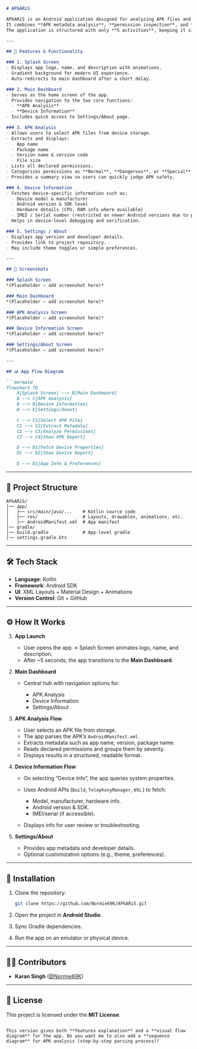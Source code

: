````markdown
# APkARiS  

APkARiS is an Android application designed for analyzing APK files and retrieving essential device information in a lightweight, user-friendly way.  
It combines **APK metadata analysis**, **permission inspection**, and **device info display** into a single app with a clean, gradient-based interface.  
The application is structured with only **5 activities**, keeping it simple, fast, and efficient.  

---

## 🚀 Features & Functionality  

### 1. Splash Screen  
- Displays app logo, name, and description with animations.  
- Gradient background for modern UI experience.  
- Auto-redirects to main dashboard after a short delay.  

### 2. Main Dashboard  
- Serves as the home screen of the app.  
- Provides navigation to the two core functions:  
  - **APK Analysis**  
  - **Device Information**  
- Includes quick access to Settings/About page.  

### 3. APK Analysis  
- Allows users to select APK files from device storage.  
- Extracts and displays:  
  - App name  
  - Package name  
  - Version name & version code  
  - File size  
- Lists all declared permissions.  
- Categorizes permissions as **Normal**, **Dangerous**, or **Special** for quick security insights.  
- Provides a summary view so users can quickly judge APK safety.  

### 4. Device Information  
- Fetches device-specific information such as:  
  - Device model & manufacturer  
  - Android version & SDK level  
  - Hardware details (CPU, RAM info where available)  
  - IMEI / Serial number (restricted on newer Android versions due to permissions).  
- Helps in device-level debugging and verification.  

### 5. Settings / About  
- Displays app version and developer details.  
- Provides link to project repository.  
- May include theme toggles or simple preferences.  

---

## 📸 Screenshots  

### Splash Screen  
*(Placeholder – add screenshot here)*  

### Main Dashboard  
*(Placeholder – add screenshot here)*  

### APK Analysis Screen  
*(Placeholder – add screenshot here)*  

### Device Information Screen  
*(Placeholder – add screenshot here)*  

### Settings/About Screen  
*(Placeholder – add screenshot here)*  

---

## 📊 App Flow Diagram  

```mermaid
flowchart TD
    A[Splash Screen] --> B[Main Dashboard]
    B --> C[APK Analysis]
    B --> D[Device Information]
    B --> E[Settings/About]

    C --> C1[Select APK File]
    C1 --> C2[Extract Metadata]
    C2 --> C3[Analyze Permissions]
    C3 --> C4[Show APK Report]

    D --> D1[Fetch Device Properties]
    D1 --> D2[Show Device Report]

    E --> E1[App Info & Preferences]
````

---

## 📂 Project Structure

```
APkARiS/
│── app/                     
│   ├── src/main/java/...    # Kotlin source code
│   ├── res/                 # Layouts, drawables, animations, etc.
│   ├── AndroidManifest.xml  # App manifest
│── gradle/                  
│── build.gradle             # App-level gradle
│── settings.gradle.kts      
```

---

## 🛠️ Tech Stack

* **Language**: Kotlin
* **Framework**: Android SDK
* **UI**: XML Layouts + Material Design + Animations
* **Version Control**: Git + GitHub

---

## ⚙️ How It Works

1. **App Launch**

    * User opens the app → Splash Screen animates logo, name, and description.
    * After \~5 seconds, the app transitions to the **Main Dashboard**.

2. **Main Dashboard**

    * Central hub with navigation options for:

        * APK Analysis
        * Device Information
        * Settings/About

3. **APK Analysis Flow**

    * User selects an APK file from storage.
    * The app parses the APK’s `AndroidManifest.xml`.
    * Extracts metadata such as app name, version, package name.
    * Reads declared permissions and groups them by severity.
    * Displays results in a structured, readable format.

4. **Device Information Flow**

    * On selecting “Device Info”, the app queries system properties.
    * Uses Android APIs (`Build`, `TelephonyManager`, etc.) to fetch:

        * Model, manufacturer, hardware info.
        * Android version & SDK.
        * IMEI/serial (if accessible).
    * Displays info for user review or troubleshooting.

5. **Settings/About**

    * Provides app metadata and developer details.
    * Optional customization options (e.g., theme, preferences).

---

## 🔧 Installation

1. Clone the repository:

   ```bash
   git clone https://github.com/Normie69K/APkARiS.git
   ```
2. Open the project in **Android Studio**.
3. Sync Gradle dependencies.
4. Run the app on an emulator or physical device.

---

## 👨‍💻 Contributors

* **Karan Singh** ([@Normie69K](https://github.com/Normie69K))

---

## 📜 License

This project is licensed under the **MIT License**.

```

This version gives both **features explanation** and a **visual flow diagram** for the app. Do you want me to also add a **sequence diagram** for APK analysis (step-by-step parsing process)?
```
